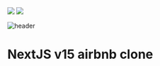 <img src="https://capsule-render.vercel.app/api?type=waving&color=BDBDC8&height=150&section=header" />
<img src="https://img.shields.io/badge/Next.js-000000?style=flat-square&logo=Next.js&logoColor=white"/>

![header](https://capsule-render.vercel.app/api?type=wave&color=auto&height=300&section=header&text=NextJS-airbnb%20render&fontSize=90)


# NextJS v15 airbnb clone
